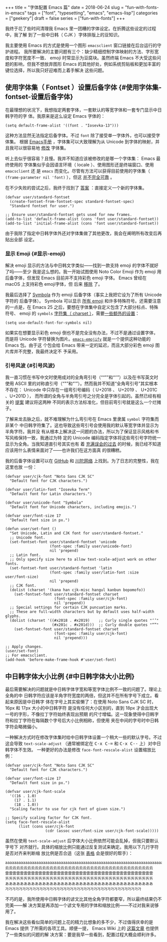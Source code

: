 +++
title = "字体配置 Emacs 篇"
date = 2018-06-24
slug = "fun-with-fonts-in-emacs"
tags = ["font", "typesetting", "emacs", "emacs-lisp"]
categories = ["geekery"]
draft = false
series = ["fun-with-fonts"]
+++

我终于花了些时间清理我 Emacs 里一团糟的字体设定。在折腾这些设定的过程中，我了解
到了一些中日韩（ CJK ）字体排版上的豆知识。

我主要使用 Emacs 的方式是使用一个图形 `emacsclient` 窗口链接在后台运行的守护进程。
我所要解决的主要问题有三个：缺少精细控制字体映射的方法、字形宽度和字符宽度不一致、
emoji 时常显示为豆腐块。虽然终端 Emacs 不大受这些问题的影响，但我不想放弃图形
Emacs 的其他好处，例如系统剪贴板和更加丰富的键位选择，所以我只好迎难而上着手解决
这些问题。


## 使用字体集（ Fontset ）设置后备字体 {#使用字体集-fontset-设置后备字体}

在最理想的状况下，我想指定两套字体，一套默认的等宽字体和一套专门显示中日韩字符的字
体。我原来是这么设定 Emacs 字体的：

```emacs-lisp
(setq default-frame-alist '((font . "Iosevka-13")))
```

这种方法显然无法指定后备字体。不过 `font` 除了接受单一字体外，也可以接受字体集。
根据 [Emacs手册](https://www.gnu.org/software/emacs/manual/html%5Fnode/emacs/Fontsets.html) ，字体集可以大致理解为从 Unicode 到字体的映射，并且我可以很容易地
[修改](https://www.gnu.org/software/emacs/manual/html%5Fnode/emacs/Modifying-Fontsets.html) 字体集。

听上去似乎很容易？且慢。我并不知道应该被修改的是哪一个字体集： Emacs 最终使用的
字体集似乎会因语言环境（ locale ）、使用图形还是终端窗口、使用 `emacsclient` 还
是 `emacs` 而变化。尽管有方法可以获得目前使用的字体集（ `(frame-parameter nil
'font)` ），但这 [并不完全可靠](https://lists.gnu.org/archive/html/emacs-devel/2006-12/msg00285.html) 。

在不少失败的尝试之后，我终于找到了 [答案](https://stackoverflow.com/questions/17102692/using-a-list-of-fonts-with-a-daemonized-emacs) ：直接定义一个新的字体集。

```emacs-lisp
(defvar user/standard-fontset
  (create-fontset-from-fontset-spec standard-fontset-spec)
  "Standard fontset for user.")

;; Ensure user/standard-fontset gets used for new frames.
(add-to-list 'default-frame-alist (cons 'font user/standard-fontset))
(add-to-list 'initial-frame-alist (cons 'font user/standard-fontset))
```

由于我除了指定中日韩字体外还对字体集做了其他更改，我会在阐明所有改变后再贴出全部
设定。


### 显示 Emoji {#显示-emoji}

解决 emoji 显示的方法与中日韩文字类似——找到一款支持 emoji 的字体不就好了吗——至少
我是这么想的。我一开始试图使用 Noto Color Emoji 作为 emoji 用后备字体，但发现
Emacs 目前并不支持彩色 emoji 字体。 Emacs 曾经在 macOS 上支持彩色 emoji字体，但
后来 [移除](https://github.com/emacs-mirror/emacs/blob/emacs-25.1/etc/NEWS#L1723) 了。

我最后选择了 [Symbola](http://users.teilar.gr/~g1951d/) 作为 emoji 后备字体（事实上我把它设为了所有 Unicode 字符的
后备字体）。 Symbola 可以显示 [所有 emoji](https://unicode.org/Public/emoji/11.0/emoji-test.txt) 和许多特殊符号。还需要注意的一点是，在
Emacs 25 之后，要想在字体集中自定义包含了大部分标点、特殊符号、 emoji 的
`symbols` [字符集（ charset ）](https://www.gnu.org/software/emacs/manual/html%5Fnode/emacs/Charsets.html)，需要[一些额外的设置](https://github.com/emacs-mirror/emacs/blob/emacs-25/etc/NEWS#L58)：

```emacs-lisp
(setq use-default-font-for-symbols nil)
```

如果实在想要显示彩色 emoji 倒也不是完全没有办法，不过不是通过设置字体，而是将
Unicode 字符替换为图片。[`emacs-emojify`](https://github.com/iqbalansari/emacs-emojify) 就是一个提供这种功能的 Emacs 包。由于这
个包会给 Emacs 带来一定的延迟，而且大部分彩色 emoji 图片库并不完整，我最终决定不
予采用。


### 引号风波 {#引号风波}

我一直习惯在书写中文时使用成对的全角弯引号（““””和“‘’”）以及在书写英文时
使用 ASCII 里的对称直引号（“"”和“'”）。然而我并不知道“全角弯引号”其实根本
不存在： Unicode 中只存在一组弯引号编码（ U+2018 、 U+2019 、 U+201C 、U+201D ），
而所谓的全角与半角弯引号之分完全是字体引起的。虽然已经有相关的 [提案](https://www.unicode.org/L2/L2014/14006-sv-western-vs-cjk.pdf) 建议将这两种
不同的表示方法标准化，但目前弯引号就是这么一个烂摊子。

了解来龙去脉之后，就不难理解为什么弯引号在 Emacs 里隶属 `symbol` 字符集而非某个
中日韩字符集了。这也导致这些弯引号会使用我的默认等宽字体并显示为半角字符。我并没
有从根本上解决这一问题的办法，所以为了保证显示风格和书写风格保持一致，我通过为特
定的 Unicode 编码指定字体将这些弯引号字符统一显示为全角。当我知道直引号其实也有
着 [充满误会的过去](https://www.cl.cam.ac.uk/~mgk25/ucs/quotes.html) 的时候，我已经不知道应该用什么表情来面对了——也许我们在这方面真
的很糟糕。

我的后备字体设置可以在 [GitHub](https://github.com/shimmy1996/.emacs.d#fontset-with-cjk-and-unicode-fallback) 和 [川陀网络](https://git.shimmy1996.com/shimmy1996/.emacs.d#fontset-with-cjk-and-unicode-fallback) 上找到。为了日志的完整性，我在这里也放
一份：

```emacs-lisp
(defvar user/cjk-font "Noto Sans CJK SC"
  "Default font for CJK characters.")

(defvar user/latin-font "Iosevka Term"
  "Default font for Latin characters.")

(defvar user/unicode-font "Symbola"
  "Default font for Unicode characters, including emojis.")

(defvar user/font-size 17
  "Default font size in px.")

(defun user/set-font ()
  "Set Unicode, Latin and CJK font for user/standard-fontset."
  ;; Unicode font.
  (set-fontset-font user/standard-fontset 'unicode
                    (font-spec :family user/unicode-font)
                    nil 'prepend)
  ;; Latin font.
  ;; Only specify size here to allow text-scale-adjust work on other fonts.
  (set-fontset-font user/standard-fontset 'latin
                    (font-spec :family user/latin-font :size user/font-size)
                    nil 'prepend)
  ;; CJK font.
  (dolist (charset '(kana han cjk-misc hangul kanbun bopomofo))
    (set-fontset-font user/standard-fontset charset
                      (font-spec :family user/cjk-font)
                      nil 'prepend))
  ;; Special settings for certain CJK puncuation marks.
  ;; These are full-width characters but by default uses half-width glyphs.
  (dolist (charset '((#x2018 . #x2019)    ;; Curly single quotes "‘’"
                     (#x201c . #x201d)))  ;; Curly double quotes "“”"
    (set-fontset-font user/standard-fontset charset
                      (font-spec :family user/cjk-font)
                      nil 'prepend)))

;; Apply changes.
(user/set-font)
;; For emacsclient.
(add-hook 'before-make-frame-hook #'user/set-font)
```


## 中日韩字体大小比例 {#中日韩字体大小比例}

最后需要解决的问题就是中日韩字体字宽和等宽字体比例不一致的问题了。理论上全角的中
日韩字符应该是半角字符宽度的两倍，但这并不在所有字号下成立。看起来原因是中日韩字
体在字号上其实偷懒了：在使用 Noto Sans CJK SC 时， 16px 和 17px 大小的中日韩字符
是没有任何大小区别的，直到 18px 才会出现大一号的字形，不像拉丁字符始终表现出预期
的尺寸增幅。这一现象使得中日韩字符和拉丁字符在每隔数个字号后大小比例相称，但使用
夹在中间的字号时中日韩字符会略微偏小。

一种解决方式时在修改字体集时给中日韩字体设置一个稍大一些的默认字号。不过这会导致
`text-scale-adjust` （通常被绑定在 <kbd>C-x C-=</kbd> 和 <kbd>C-x C--</kbd> 上）对中日韩字体不生效。
一种更好的办法是修改 `face-font-rescale-alist` 设置缩放比例：

```emacs-lisp
(defvar user/cjk-font "Noto Sans CJK SC"
  "Default font for CJK characters.")

(defvar user/font-size 17
  "Default font size in px.")

(defvar user/cjk-font-scale
  '((16 . 1.0)
    (17 . 1.1)
    (18 . 1.0))
  "Scaling factor to use for cjk font of given size.")

;; Specify scaling factor for CJK font.
(setq face-font-rescale-alist
      (list (cons user/cjk-font
                  (cdr (assoc user/font-size user/cjk-font-scale)))))
```

虽然在使用 `text-scale-adjust` 后字体大小比例依然可能会乱掉，但我只要默认字号下
对齐就行。具体的缩放比例只能通过反复测试来确定。我用以下几行字符是否对齐来判断缩
放比例是否合适（这张 [表格](https://websemantics.uk/articles/font-size-conversion/) 会是很好的帮手）：

```nil
aaaaaaaaaaaaaaaaaaaaaaaaaaaaaaaaaaaaaaaaaaaaaaaaaaaaaaaaaaaaaaaaaaaaaaaaaaaaaaaa
云云云云云云云云云云云云云云云云云云云云云云云云云云云云云云云云云云云云云云云云
雲雲雲雲雲雲雲雲雲雲雲雲雲雲雲雲雲雲雲雲雲雲雲雲雲雲雲雲雲雲雲雲雲雲雲雲雲雲雲雲
ㄞㄞㄞㄞㄞㄞㄞㄞㄞㄞㄞㄞㄞㄞㄞㄞㄞㄞㄞㄞㄞㄞㄞㄞㄞㄞㄞㄞㄞㄞㄞㄞㄞㄞㄞㄞㄞㄞㄞㄞ
ああああああああああああああああああああああああああああああああああああああああ
가가가가가가가가가가가가가가가가가가가가가가가가가가가가가가가가가가가가가가가가
```

不巧的是，我所使用中日韩字体的谚文比其他全角字符都要窄，所以最终结果仍不完美——解
决方案是再添加一个谚文专用的字体和缩放比例——不过对我来说够用了。

我在解决这些看似简单的问题上花的精力比想象的多不少，不过值得庆幸的是 Emacs 提供
了所需的各项工具。顺便一提， Emacs Wiki 上的 [这篇文章](https://www.emacswiki.org/emacs/FontSets) 也提供了一些类似的问题的解
决方案：要是我早一些看到，配置过程大概会顺利许多。
